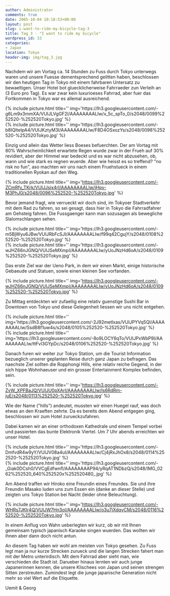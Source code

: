 ```yaml
---
author: Administrator
comments: true
date: 2005-10-04 10:18:53+00:00
layout: post
slug: i-want-to-ride-my-bicycle-tag-3
title: Tag 3 - "I want to ride my bicycle"
wordpress_id: 33
categories:
- Japan
location: Tokyo
header-img: img/tag_3.jpg
---
```


Nachdem wir am Vortag ca. 14 Stunden zu Fuss durch Tokyo unterwegs waren und unsere Fuesse dementsprechend gelitten haben, beschlossen wir den heutigen Tag in Tokyo mit einem fahrbaren Untersatz zu bewaeltigen. Unser  Hotel bot gluecklicherweise Fahrraeder zun Verleih an (3 Euro pro Tag).
Es war zwar kein luxurioeses Fahrrad, aber fuer das Fortkommen in Tokyo war es allemal ausreichend. 

<div class="row">
  <div class="col-sm-6">
    {% include picture.html title='' img='https://lh3.googleusercontent.com/-g6Lm9x3mmXA/VUIJLVgGF2I/AAAAAAAALIw/x_5c_spTo_0/s2048/0099%252520-%252520Tokyo.jpg' %}
 </div>
  <div class="col-sm-6">
    {% include picture.html title='' img='https://lh3.googleusercontent.com/-b8IQlteIpA4/VUIJKztyM3I/AAAAAAAALIw/F8D4OSxozYs/s2048/0098%252520-%252520Tokyo.jpg' %}
  </div>
</div>

Einzig und allein das Wetter liess Boeses befuerchten. Der am Vortag mit 80% Wahrscheinlichkeit erwartete Regen wurde zwar in der Frueh auf 30% revidiert, aber der Himmel war bedeckt und es war nicht abzusehen, ob, wann und wie stark es regnen wuerde.
Aber wie heisst es so treffend? "no risk no fun", aso machten wir uns nach einem Fruehstueck in einem traditionellen Ryokan auf den Weg.

{% include picture.html title='' img='https://lh3.googleusercontent.com/-ZCmRfy_TKrk/VUIJJsjx4rI/AAAAAAAALIw/jHpv-M3PhJ0/s2048/0096%252520-%252520Tokyo.jpg' %}

Bevor jemand fragt, wie verrueckt wir doch sind, im Tokyoer Stadtverkehr mit dem Rad zu fahren, so sei gesagt, dass hier in Tokyo die Fahrradfahrer am Gehsteig fahren. Die Fussgaenger kann man sozusagen als bewegliche Slalomschlangen sehen.

<div class="row">
  <div class="col-sm-6">
    {% include picture.html title='' img='https://lh3.googleusercontent.com/-m5BjWyu6JBw/VUIJRbFcSJI/AAAAAAAALIw/f99q42CgujY/s2048/0108%252520-%252520Tokyo.jpg' %}
 </div>
  <div class="col-sm-6">
    {% include picture.html title='' img='https://lh3.googleusercontent.com/-wJHZ66nJGNQ/VUIJSeMXmpI/AAAAAAAALIw/yUoJNzHd6oA/s2048/0109%252520-%252520Tokyo.jpg' %}
  </div>
</div>

Das erste Ziel war der Ueno Park, in dem wir einen Markt, einige historische Gebaeude und Statuen, sowie einen kleinen See vorfanden.

{% include picture.html title='' img='https://lh3.googleusercontent.com/-wJHZ66nJGNQ/VUIJSeMXmpI/AAAAAAAALIw/yUoJNzHd6oA/s2048/0109%252520-%252520Tokyo.jpg' %}

Zu Mittag entdeckten wir zufaellig eine relativ guenstige Sushi Bar in Downtown von Tokyo und diese Gelegenheit liessen wir uns nicht entgehen.

<div class="row">
  <div class="col-sm-6">
    {% include picture.html title='' img='https://lh3.googleusercontent.com/-2J92metlxas/VUIJPYVq5QI/AAAAAAAALIw/SsdB8f1uw4s/s2048/0105%252520-%252520Tokyo.jpg' %}
 </div>
  <div class="col-sm-6">
    {% include picture.html title='' img='https://lh3.googleusercontent.com/-8o9LOCY6qTo/VUIJPxWbP9I/AAAAAAAALIw/ttFvl3GYpDc/s2048/0106%252520-%252520Tokyo.jpg' %}
  </div>
</div>

Danach furen wir weiter zur Tokyo Station, um die Tourist Information bezueglich unserer geplanten Reise durch ganz Japan zu befragen. Das naechste Ziel sollten die Ropphongi Hills, eine relativ reiche Gegend, in der sich hippe Wohnhaeuser und ein grosser Entertainment Komplex befinden, sein.


{% include picture.html title='' img='https://lh3.googleusercontent.com/-ZvW_XPFBaJQ/VUIJU0pXArI/AAAAAAAALIw/ls6RdRm-juE/s2048/0113%252520-%252520Tokyo.jpg' %}

Wie der Name ("hills") andeutet, mussten wir einen Huegel rauf, was doch etwas an den Kraeften zehrte.
Da es bereits dem Abend entgegen ging, beschlossen wir zum Hotel zurueckzufahren.

Dabei kamen wir an einer orthodoxen Kathedrale und einem Tempel vorbei und passierten das bunte Elektronik Viertel. Um 7 Uhr abends erreichten wir unser Hotel.

<div class="row">
  <div class="col-sm-6">
    {% include picture.html title='' img='https://lh3.googleusercontent.com/-DmfvdR4w9yY/VUIJV08a4uI/AAAAAAAALIw/Cj4jRxJhOx8/s2048/0114%252520-%252520Tokyo.jpg' %}
 </div>
  <div class="col-sm-6">
    {% include picture.html title='' img='https://lh3.googleusercontent.com/-_Giak0DCsh0/VVCgEdfwnfI/AAAAAAAAP94/yRqAT1NDbzQ/s2048/IMG_0262%252520_640%252520x%252520480_.jpg' %}
  </div>
</div>

Am Abend traffen wir Hiroko eine Freundin eines Freundes. Sie und ihre Freundin Masako luden uns zum Essen ein (danke an dieser Stelle) und zeigten uns  Tokyo Station bei Nacht (leider ohne Beleuchtung). 


{% include picture.html title='' img='https://lh3.googleusercontent.com/-WHRs7JKIr4Q/VUIJW7Hn3oI/AAAAAAAALIw/o3u7iXdqyCM/s2048/0116%252520-%252520Tokyo.jpg' %}

In einem Anflug von Wahn ueberlegten wir kurz, ob wir mit Ihnen gemeinsam typisch japanisch Karaoke singen wuerden. Das wollten wir ihnen aber dann doch nicht antun.

An diesem Tag haben wir wohl am meisten von Tokyo gesehen. Zu Fuss legt man ja nur kurze Strecken zurueck und die langen Strecken fahert man mit der Metro unterirdisch. Mit dem Fahrrad aber sieht man, wie verschieden die Stadt ist. Darueber hinaus lernten wir auch junge Japanerinnen kennen, die unsere Klischees von Japan und seinen strengen Sitten zerstreuten. Zumindest legt die junge japanische Generation nicht mehr so viel Wert auf die Etiquette.

Uemit & Georg
